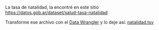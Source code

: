La tasa de natalidad, la encontré en este sitio https://datos.gob.ar/dataset/salud-tasa-natalidad 

Transforme ese archivo con el [Data Wrangler](http://vis.stanford.edu/wrangler/) y lo deje así: [natalidad.tsv](natalidad.tsv)
